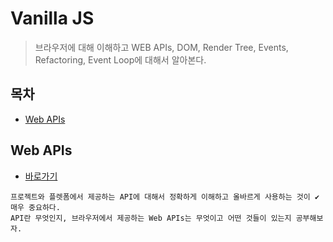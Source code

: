 # Vanilla JS

> 브라우저에 대해 이해하고 WEB APIs, DOM, Render Tree, Events, Refactoring, Event Loop에 대해서 알아본다.

## 목차

* [Web APIs](#web-apis)

## Web APIs

* [바로가기](./web-apis)

```
프로젝트와 플렛폼에서 제공하는 API에 대해서 정확하게 이해하고 올바르게 사용하는 것이 ✔️매우 중요하다.
API란 무엇인지, 브라우저에서 제공하는 Web APIs는 무엇이고 어떤 것들이 있는지 공부해보자.
```


